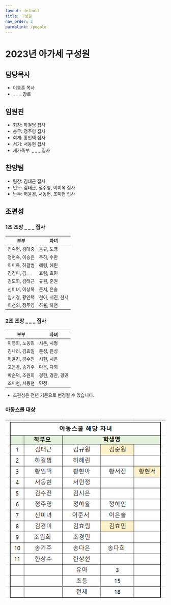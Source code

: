 ```yaml
---
layout: default
title: 구성원
nav_order: 3
parmalink: /people
---
```

# 2023년 아가세 구성원

## 담당목사
- 이동훈 목사
- _ _ _ 장로

## 임원진
- 회장: 하걸범 집사
- 총무: 정주영 집사
- 회계: 황인택 집사
- 서기: 서동현 집사
- 새가족부: _ _ _ 집사

## 찬양팀
- 팀장: 김태근 집사
- 인도: 김태근, 정주영, 이미옥 집사
- 반주: 허윤경, 서동현, 조미현 집사

## 조편성

### 1조 조장 _ _ _ 집사

|부부|자녀|
|---|---|
| 진숙현, 김대중 | 동규, 도영 |
| 정현숙, 이승은 | 주하, 수한 |
| 이미옥, 하걸범 | 혜령, 혜린 |
| 김경미, 김__ | 효림, 효민 |
| 김도희, 김태근 | 규원, 준원 |
| 신미녀, 이상복 | 준서, 은솔 |
| 임서경, 황인택 | 현아, 서진, 현서 |
| 이선의, 정주영 | 하율, 하언 |

### 2조 조장 _ _ _ 집사

|부부|자녀|
|---|---|
| 이영희, 노동민 | 시온, 시형|
| 김나리, 김효일 | 준성, 은성|
| 허윤경, 김수진 | 시현, 시은|
| 고은경, 송기주 | 다은, 다희|
| 박순덕, 조원희 | 경헌, 경찬, 경민 |
| 조미현, 서동현 | 민정 |

- 조편성은 전년 기준으로 변경될 수 있습니다.

### 아동스쿨 대상
![](attachments/kids.png)
